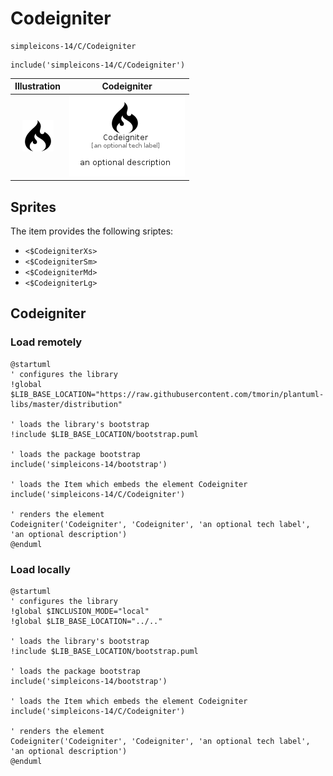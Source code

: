 # Codeigniter


```text
simpleicons-14/C/Codeigniter
```

```text
include('simpleicons-14/C/Codeigniter')
```



| Illustration | Codeigniter |
| :---: | :---: |
| ![illustration for Illustration](../../simpleicons-14/C/Codeigniter.png) | ![illustration for Codeigniter](../../simpleicons-14/C/Codeigniter.Local.png) |



## Sprites
The item provides the following sriptes:

- `<$CodeigniterXs>`
- `<$CodeigniterSm>`
- `<$CodeigniterMd>`
- `<$CodeigniterLg>`





## Codeigniter

### Load remotely
```plantuml
@startuml
' configures the library
!global $LIB_BASE_LOCATION="https://raw.githubusercontent.com/tmorin/plantuml-libs/master/distribution"

' loads the library's bootstrap
!include $LIB_BASE_LOCATION/bootstrap.puml

' loads the package bootstrap
include('simpleicons-14/bootstrap')

' loads the Item which embeds the element Codeigniter
include('simpleicons-14/C/Codeigniter')

' renders the element
Codeigniter('Codeigniter', 'Codeigniter', 'an optional tech label', 'an optional description')
@enduml
```

### Load locally
```plantuml
@startuml
' configures the library
!global $INCLUSION_MODE="local"
!global $LIB_BASE_LOCATION="../.."

' loads the library's bootstrap
!include $LIB_BASE_LOCATION/bootstrap.puml

' loads the package bootstrap
include('simpleicons-14/bootstrap')

' loads the Item which embeds the element Codeigniter
include('simpleicons-14/C/Codeigniter')

' renders the element
Codeigniter('Codeigniter', 'Codeigniter', 'an optional tech label', 'an optional description')
@enduml
```

